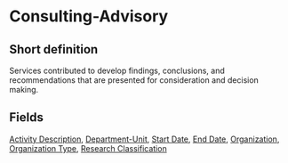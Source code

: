# Consulting-Advisory
## Short definition
Services contributed to develop findings, conclusions, and recommendations that are presented for consideration and decision making.
## Fields
[Activity Description](../Object-Fields/Consulting-Advisory/Activity%20Description.md),
[Department-Unit](../Object-Fields/Consulting-Advisory/Department-Unit.md),
[Start Date](../Object-Fields/Consulting-Advisory/Start%20Date.md),
[End Date](../Object-Fields/Consulting-Advisory/End%20Date.md),
[Organization](../Object-Fields/Consulting-Advisory/Organization.md),
[Organization Type](../Object-Fields/Consulting-Advisory/Organization%20Type.md),
[Research Classification](../Object-Fields/Consulting-Advisory/Research%20Classification.md)
